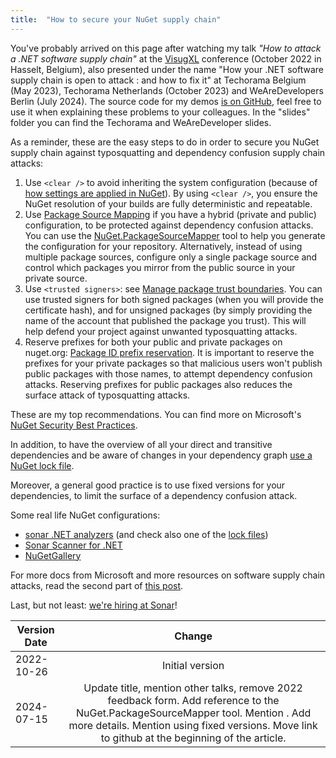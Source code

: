```yaml
---
title:  "How to secure your NuGet supply chain"
---
```


You've probably arrived on this page after watching my talk _"How to attack a .NET software supply chain"_ at the [VisugXL](https://www.visug.be/Events/80) conference (October 2022 in Hasselt, Belgium), also presented under the name "How your .NET software supply chain is open to attack : and how to fix it" at Techorama Belgium (May 2023), Techorama Netherlands (October 2023) and WeAreDevelopers Berlin (July 2024). The source code for my demos [is on GitHub](https://github.com/andreiepure/DependencyConfusionDemo), feel free to use it when explaining these problems to your colleagues. In the "slides" folder you can find the Techorama and WeAreDeveloper slides.

As a reminder, these are the easy steps to do in order to secure you NuGet supply chain against typosquatting and dependency confusion supply chain attacks:

1. Use `<clear />` to avoid inheriting the system configuration (because of [how settings are applied in NuGet](https://learn.microsoft.com/en-us/nuget/consume-packages/configuring-nuget-behavior#how-settings-are-applied)). By using `<clear />`, you ensure the NuGet resolution of your builds are fully deterministic and repeatable.
2. Use [Package Source Mapping](https://docs.microsoft.com/en-us/nuget/consume-packages/package-source-mapping) if you have a hybrid (private and public) configuration, to be protected against dependency confusion attacks. You can use the [NuGet.PackageSourceMapper](https://www.nuget.org/packages/NuGet.PackageSourceMapper#readme-body-tab) tool to help you generate the configuration for your repository. Alternatively, instead of using multiple package sources, configure only a single package source and control which packages you mirror from the public source in your private source.
3. Use `<trusted signers>`: see [Manage package trust boundaries](https://docs.microsoft.com/en-us/nuget/consume-packages/installing-signed-packages). You can use trusted signers for both signed packages (when you will provide the certificate hash), and for unsigned packages (by simply providing the name of the account that published the package you trust). This will help defend your project against unwanted typosquatting attacks.
4. Reserve prefixes for both your public and private packages on nuget.org: [Package ID prefix reservation](https://docs.microsoft.com/en-us/nuget/nuget-org/id-prefix-reservation). It is important to reserve the prefixes for your private packages so that malicious users won't publish public packages with those names, to attempt dependency confusion attacks. Reserving prefixes for public packages also reduces the surface attack of typosquatting attacks.

These are my top recommendations. You can find more on Microsoft's [NuGet Security Best Practices](https://learn.microsoft.com/en-us/nuget/concepts/security-best-practices).

In addition, to have the overview of all your direct and transitive dependencies and be aware of changes in your dependency graph [use a NuGet lock file](https://devblogs.microsoft.com/nuget/enable-repeatable-package-restores-using-a-lock-file/).

Moreover, a general good practice is to use fixed versions for your dependencies, to limit the surface of a dependency confusion attack.

Some real life NuGet configurations:
- [sonar .NET analyzers](https://github.com/SonarSource/sonar-dotnet/blob/8.47.0.55603/analyzers/NuGet.Config) (and check also one of the [lock files](https://github.com/SonarSource/sonar-dotnet/blob/8.47.0.55603/analyzers/src/SonarAnalyzer.CSharp/packages.lock.json))
- [Sonar Scanner for .NET](https://github.com/SonarSource/sonar-scanner-msbuild/blob/5.8.0.52797/NuGet.Config)
- [NuGetGallery](https://github.com/NuGet/NuGetGallery/blob/v2022.10.19/NuGet.config)

For more docs from Microsoft and more resources on software supply chain attacks, read the second part of [this post](https://andreiepure.ro/2022/08/28/dotnetday-resources.html).

Last, but not least: [we're hiring at Sonar](https://www.sonarsource.com/company/careers/)! 


| Version Date        | Change
| ------------- |:-------------:|
| 2022-10-26      | Initial version |
| 2024-07-15      | Update title, mention other talks, remove 2022 feedback form. Add reference to the NuGet.PackageSourceMapper tool. Mention <clear>. Add more details. Mention using fixed versions. Move link to github at the beginning of the article. |
